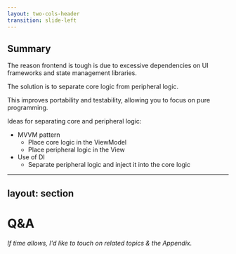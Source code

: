 ```yaml
---
layout: two-cols-header
transition: slide-left
---
```


## Summary


The reason frontend is tough is due to excessive dependencies on UI frameworks and state management libraries.

The solution is to separate core logic from peripheral logic.

This improves portability and testability, allowing you to focus on pure programming.

Ideas for separating core and peripheral logic:

- MVVM pattern
  - Place core logic in the ViewModel
  - Place peripheral logic in the View
- Use of DI
  - Separate peripheral logic and inject it into the core logic

---
layout: section
---

# Q&A

<div></div>

*If time allows, I'd like to touch on related topics & the Appendix.*
